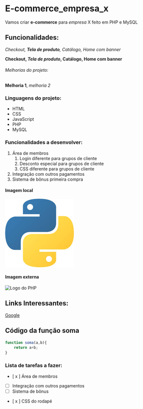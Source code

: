 # E-commerce_empresa_x


Vamos criar **e-commerce** para *empresa* X feito em PHP e MySQL

## Funcionalidades:

_Checkout, **Tela de produto**, Catálogo, Home com banner_

**Checkout, _Tela de produto_, Catálogo, Home com banner**

###### Melhorias do projeto:

__Melhoria 1__, _melhoria 2_


### Linguagens do projeto:

* HTML
* CSS
* JavaScript
* PHP
* MySQL

### Funcionalidades a desenvolver:

1. Área de membros
    1. Login diferente para grupos de cliente
    2. Desconto especial para grupos de cliente
    3. CSS diferente para grupos de cliente 
2. Integração com outros pagamentos
3. Sistema de bônus primeira compra


#### Imagem local

![Logo do Python](img/python.jpg)

#### Imagem externa

![Logo do PHP](https://upload.wikimedia.org/wikipedia/commons/thumb/2/27/PHP-logo.svg/2560px-PHP-logo.svg.png)

## Links Interessantes:

[Google](https://www.google.com)


## Código da função soma

```javascript
function soma(a,b){
    return a+b;
}
```
### Lista de tarefas a fazer:

- [ x ] Área de membros
- [ ] Integração com outros pagamentos
- [ ] Sistema de bônus
- [ x ] CSS do rodapé